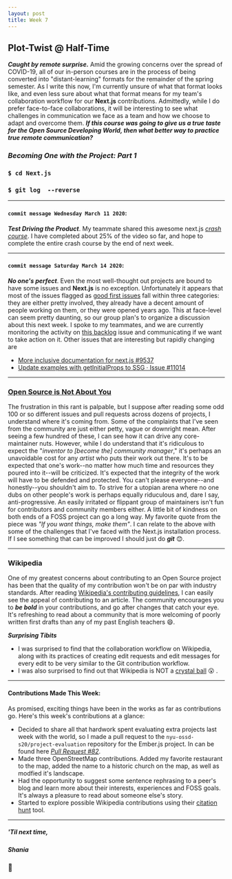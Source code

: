 ```yaml
---
layout: post
title: Week 7
---
```


## Plot-Twist @ Half-Time

***Caught by remote surprise.*** Amid the growing concerns over the spread of COVID-19, all of our in-person courses are in the process of being converted into "distant-learning" formats for the remainder of the spring semester. As I write this now, I'm currently unsure of what that format looks like, and even less sure about what that format means for my team's collaboration workflow for our **Next.js** contributions. Admittedly, while I do prefer face-to-face collaborations, it will be interesting to see what challenges in communication we face as a team and how we choose to adapt and overcome them. ***If this course was going to give us a true taste for the Open Source Developing World, then what better way to practice true remote communication?***

### *Becoming One with the Project: Part 1*
### `$ cd Next.js`
### `$ git log  --reverse`


---

#### `commit message Wednesday March 11 2020`: 
***Test Driving the Product***. My teammate shared this awesome next.js *[crash course](https://www.youtube.com/watch?v=IkOVe40Sy0U)*. I have completed about 25% of the video so far, and hope to complete the entire crash course by the end of next week. 

---

#### `commit message Saturday March 14 2020`: 
***No one's perfect***. Even the most well-thought out projects are bound to have some issues and **Next.js** is no exception. Unfortunately it appears that most of the issues flagged as [good first issues](https://github.com/zeit/next.js/labels/good%20first%20issue) fall within three categories: they are either pretty involved, they already have a decent amount of people working on them, or they were opened years ago. This at face-level can seem pretty daunting, so our group plan's to organize a discussion about this next week. I spoke to my teammates, and we are currently monitoring the activity on [this backlog](https://github.com/zeit/next.js/issues/8090) issue and communicating if we want to take action on it. 
Other issues that are interesting but rapidly changing are
- [More inclusive documentation for next.js #9537 ](https://github.com/zeit/next.js/issues/9537)
- [Update examples with getInitialProps to SSG · Issue #11014](https://github.com/zeit/next.js/issues/11014)

---

### [Open Source is Not About You](https://gist.github.com/richhickey/1563cddea1002958f96e7ba9519972d9)
The frustration in this rant is palpable, but I suppose after reading some odd 100 or so different issues and pull requests across dozens of projects, I understand where it's coming from. Some of the complaints that I've seen from the community are just either petty, vague or downright mean. After seeing a few hundred of these, I can see how it can drive any core-maintainer nuts. However, while I do understand that it's ridiculous to expect the "*inventor to [become the] community manager*," it's perhaps an unavoidable cost for any *artist* who puts their work out there. It's to be expected that one's work--no matter how much time and resources they poured into it--will be criticized. It's expected that the integrity of the work will have to be defended and protected. You can't please everyone--and honestly--you shouldn't aim to. To strive for a utopian arena where no one dubs on other people's work is perhaps equally riduculous and, dare I say, anti-progressive. An easily irritated or flippant group of maintainers isn't fun for contributors and community members either. A little bit of kindness on both ends of a FOSS project can go a long way. My favorite quote from the piece was *"If you want things, make them"*. I can relate to the above with some of the challenges that I've faced with the Next.js installation process. If I see something that can be improved I should just do ***git*** :blush:.

---
### Wikipedia
One of my greatest concerns about contributing to an Open Source project has been that the quality of my contribution won't be on par with industry standards. After reading [Wikipedia's contributing guidelines](https://en.wikipedia.org/wiki/Wikipedia:Contributing_to_Wikipedia#Getting_started), I can easily see the appeal of contributing to an article. The community encourages you to ***be bold*** in your contributions, and go after changes that catch your eye. It's refreshing to read about a community that is more welcoming of poorly written first drafts than any of my past English teachers :smile:. 

***Surprising Tibits*** 
- I was surprised to find that the collaboration workflow on Wikipedia, along with its practices of creating edit requests and edit messages for every edit to be very similar to the Git contribution workflow.
- I was also surprised to find out that Wikipedia is NOT a [crystal ball](https://en.wikipedia.org/wiki/Wikipedia:What_Wikipedia_is_not) :open_mouth: .

--- 


#### Contributions Made This Week:
As promised, exciting things have been in the works as far as contributions go. Here's this week's contributions at a glance:

- Decided to share all that hardwork spent evaluating extra projects last week with the world, so I made a pull request to the `nyu-ossd-s20/project-evaluation` repository for the Ember.js project. In can be found here *[Pull Request #82](https://github.com/nyu-ossd-s20/project-evaluation/pull/82)*. 
- Made three OpenStreetMap contributions. Added my favorite restaurant to the map, added the name to a historic church on the map, as well as modfied it's landscape.
- Had the opportunity to suggest some sentence rephrasing to a peer's blog and learn more about their interests, experiences and FOSS goals. It's always a pleasure to read about someone else's story.
- Started to explore possible Wikipedia contributions using their [citation hunt](https://tools.wmflabs.org/citationhunt/en?id=6b7268ca) tool.

--- 
##### *'Til next time,*
##### Shania
### :mushroom:
